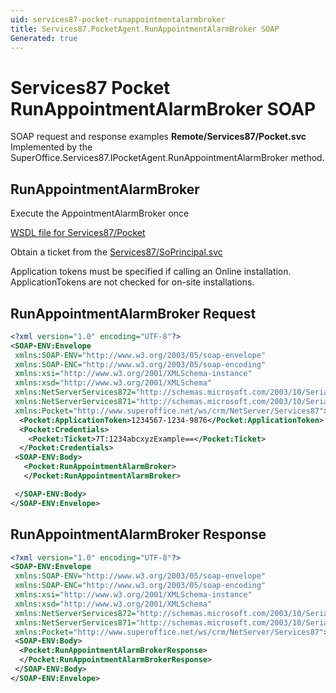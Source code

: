 ```yaml
---
uid: services87-pocket-runappointmentalarmbroker
title: Services87.PocketAgent.RunAppointmentAlarmBroker SOAP
Generated: true
---
```


# Services87 Pocket RunAppointmentAlarmBroker SOAP

SOAP request and response examples **Remote/Services87/Pocket.svc**
Implemented by the <see cref="M:SuperOffice.Services87.IPocketAgent.RunAppointmentAlarmBroker">SuperOffice.Services87.IPocketAgent.RunAppointmentAlarmBroker</see> method.

## RunAppointmentAlarmBroker

Execute the AppointmentAlarmBroker once




[WSDL file for Services87/Pocket](../Services87-Pocket.md)

Obtain a ticket from the [Services87/SoPrincipal.svc](../SoPrincipal/index.md)

Application tokens must be specified if calling an Online installation. ApplicationTokens are not checked for on-site installations.

## RunAppointmentAlarmBroker Request

```xml
<?xml version="1.0" encoding="UTF-8"?>
<SOAP-ENV:Envelope
 xmlns:SOAP-ENV="http://www.w3.org/2003/05/soap-envelope"
 xmlns:SOAP-ENC="http://www.w3.org/2003/05/soap-encoding"
 xmlns:xsi="http://www.w3.org/2001/XMLSchema-instance"
 xmlns:xsd="http://www.w3.org/2001/XMLSchema"
 xmlns:NetServerServices872="http://schemas.microsoft.com/2003/10/Serialization/Arrays"
 xmlns:NetServerServices871="http://schemas.microsoft.com/2003/10/Serialization/"
 xmlns:Pocket="http://www.superoffice.net/ws/crm/NetServer/Services87">
  <Pocket:ApplicationToken>1234567-1234-9876</Pocket:ApplicationToken>
  <Pocket:Credentials>
    <Pocket:Ticket>7T:1234abcxyzExample==</Pocket:Ticket>
  </Pocket:Credentials>
 <SOAP-ENV:Body>
   <Pocket:RunAppointmentAlarmBroker>
   </Pocket:RunAppointmentAlarmBroker>

 </SOAP-ENV:Body>
</SOAP-ENV:Envelope>

```


## RunAppointmentAlarmBroker Response

```xml
<?xml version="1.0" encoding="UTF-8"?>
<SOAP-ENV:Envelope
 xmlns:SOAP-ENV="http://www.w3.org/2003/05/soap-envelope"
 xmlns:SOAP-ENC="http://www.w3.org/2003/05/soap-encoding"
 xmlns:xsi="http://www.w3.org/2001/XMLSchema-instance"
 xmlns:xsd="http://www.w3.org/2001/XMLSchema"
 xmlns:NetServerServices872="http://schemas.microsoft.com/2003/10/Serialization/Arrays"
 xmlns:NetServerServices871="http://schemas.microsoft.com/2003/10/Serialization/"
 xmlns:Pocket="http://www.superoffice.net/ws/crm/NetServer/Services87">
 <SOAP-ENV:Body>
  <Pocket:RunAppointmentAlarmBrokerResponse>
  </Pocket:RunAppointmentAlarmBrokerResponse>
 </SOAP-ENV:Body>
</SOAP-ENV:Envelope>

```

